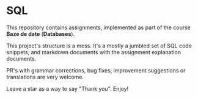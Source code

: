 # SQL

This repository contains assignments, implemented as part of the course **Baze de date** (**Databases**).

This project's structure is a mess. It's a mostly a jumbled set of SQL code snippets, and markdown documents with the assignment explanation documents.

PR's with grammar corrections, bug fixes, improvement suggestions or translations are very welcome.

Leave a star as a way to say "Thank you". Enjoy!